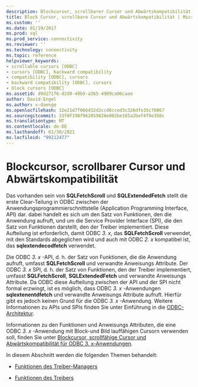 ```yaml
---
description: Blockcursor, scrollbarer Cursor und Abwärtskompatibilität
title: Block Cursor, scrollbare Cursor und Abwärtskompatibilität | Microsoft-Dokumentation
ms.custom: ''
ms.date: 01/19/2017
ms.prod: sql
ms.prod_service: connectivity
ms.reviewer: ''
ms.technology: connectivity
ms.topic: reference
helpviewer_keywords:
- scrollable cursors [ODBC]
- cursors [ODBC], backward compatibility
- compatibility [ODBC], cursors
- backward compatibility [ODBC], cursors
- block cursors [ODBC]
ms.assetid: d9d271f6-d2d9-49b9-a365-4909ca06caae
author: David-Engel
ms.author: v-daenge
ms.openlocfilehash: 32e21d7f066432d2ccd6cced3c326dfe35c76867
ms.sourcegitcommit: 33f0f190f962059826e002be165a2bef4f9e350c
ms.translationtype: MT
ms.contentlocale: de-DE
ms.lasthandoff: 01/30/2021
ms.locfileid: "99212477"
---
```

# <a name="block-cursors-scrollable-cursors-and-backward-compatibility"></a>Blockcursor, scrollbarer Cursor und Abwärtskompatibilität
Das vorhanden sein von **SQLFetchScroll** und **SQLExtendedFetch** stellt die erste Clear-Teilung in ODBC zwischen der Anwendungsprogrammierschnittstelle (Application Programming Interface, API) dar. dabei handelt es sich um den Satz von Funktionen, den die Anwendung aufruft, und um die Service Provider Interface (SPI), die den Satz von Funktionen darstellt, den der Treiber implementiert. Diese Aufteilung ist erforderlich, damit ODBC *3. x*, das **SQLFetchScroll** verwendet, mit den Standards abgeglichen wird und auch mit ODBC *2. x* kompatibel ist, das **sqlextendecodfetch** verwendet.  
  
 Die ODBC *3. x* -API, d. h. der Satz von Funktionen, die die Anwendung aufruft, umfasst **SQLFetchScroll** und verwandte Anweisungs Attribute. Der ODBC *3. x* SPI, d. h. der Satz von Funktionen, den der Treiber implementiert, umfasst **SQLFetchScroll**, **SQLExtendedFetch** und verwandte Anweisungs Attribute. Da ODBC diese Aufteilung zwischen der API und der SPI nicht formal erzwingt, ist es möglich, dass ODBC *3. x* -Anwendungen **sqlextenentdfetch** und verwandte Anweisungs Attribute aufruft. Hierfür gibt es jedoch keinen Grund für die ODBC *3. x* -Anwendung. Weitere Informationen zu APIs und SPIs finden Sie unter Einführung in die [ODBC-Architektur](../../../odbc/reference/odbc-architecture.md).  
  
 Informationen zu den Funktionen und Anweisungs Attributen, die eine ODBC *3. x* -Anwendung mit Block-und Bild lauffähigen Cursorn verwenden soll, finden Sie unter [Blockcursor, scrollfähige Cursor und Abwärtskompatibilität für ODBC 3. x-Anwendungen](../../../odbc/reference/develop-app/block-cursors-scrollable-backward-compatibility-odbc-3-x-applications.md).  
  
 In diesem Abschnitt werden die folgenden Themen behandelt:  
  
-   [Funktionen des Treiber-Managers](../../../odbc/reference/appendixes/what-the-driver-manager-does.md)  
  
-   [Funktionen des Treibers](../../../odbc/reference/appendixes/what-the-driver-does.md)
